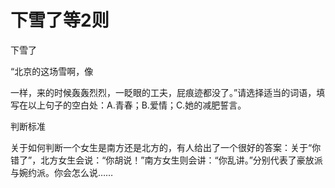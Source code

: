 # 下雪了等2则

下雪了

“北京的这场雪啊，像

一样，来的时候轰轰烈烈，一眨眼的工夫，屁痕迹都没了。”请选择适当的词语，填写在以上句子的空白处：A.青春；B.爱情；C.她的减肥誓言。

判断标准

关于如何判断一个女生是南方还是北方的，有人给出了一个很好的答案：关于“你错了”，北方女生会说：“你胡说！”南方女生则会讲：“你乱讲。”分别代表了豪放派与婉约派。你会怎么说……